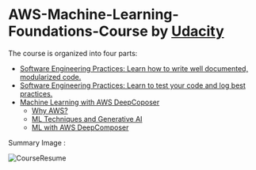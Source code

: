# AWS-Machine-Learning-Foundations-Course by [Udacity](https://www.udacity.com/)


The course is organized into four parts:

+ [Software Engineering Practices: Learn how to write well documented, modularized code.](https://github.com/Adrianvegassanchez/AWS-Machine-Learning-Foundations-Course/blob/master/software-engineering-good-practices-pt1.md)
+ [Software Engineering Practices: Learn to test your code and log best practices.](https://github.com/Adrianvegassanchez/AWS-Machine-Learning-Foundations-Course/blob/master/software-engineering-good-practices-pt2.md)
+ [Machine Learning with AWS DeepCoposer](https://github.com/Adrianvegassanchez/AWS-Machine-Learning-Foundations-Course/tree/master/ml-with-aws-deepcomposer)
  + [Why AWS?](https://github.com/Adrianvegassanchez/AWS-Machine-Learning-Foundations-Course/blob/master/ml-with-aws-deepcomposer/whyaws.md)
  + [ML Techniques and Generative AI](https://github.com/Adrianvegassanchez/AWS-Machine-Learning-Foundations-Course/blob/master/ml-with-aws-deepcomposer/ml-techinques-and-generative-ai.md)
  + [ML with AWS DeepComposer](https://github.com/Adrianvegassanchez/AWS-Machine-Learning-Foundations-Course/blob/master/ml-with-aws-deepcomposer/aws-deepcomposer.md)
  
Summary Image : 

![CourseResume](https://video.udacity-data.com/topher/2020/May/5eb4d99f_screen-shot-2020-05-07-at-11.01.18-pm/screen-shot-2020-05-07-at-11.01.18-pm.png)
